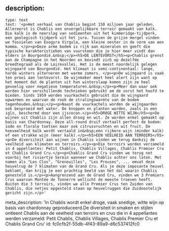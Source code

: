 description:
  -
    type: text
    text: '<p>Het verhaal van Chablis begint 150 miljoen jaar geleden. Allereerst is Chablis een onvergelijkbare terroir gemaakt van kalk. Die kalk is de neerslag van sedimenten uit het kimmeridge-tijdperk, een geologisch tijdperk uit het jura. Tussen de grijze mergel vinden we fossielen van Exogyra Virgula, een kleine oester in de vorm van een komma. </p><p>Deze arme bodem is rijk aan mineralen en geeft die typische karakteristieken van vuursteen die je hier meer vindt dan elders in Bourgondië.&nbsp;</p><h5>DE LENTEVORST</h5><p>Chablis grenst aan de Champagne in het Noorden en bevindt zich op dezelfde breedtegraad als de Loirevallei. Het is de meest noordelijk gelegen wijngaard van Bourgondië. Het klimaat is semi-continentaal: lange, harde winters alterneren met warme zomers. </p><p>De wijngaard is vaak ten prooi aan lentevorst. De wijnmaker moet heel alert zijn want op het moment dat de planten uit hun winterslaap komen zijn ze heel gevoelig voor negatieve temperaturen.&nbsp;</p><p>Meer dan waar ook worden hier verschillende technieken gebruikt om de vorst het hoofd te bieden. Sinds 1959 worden vuurkachels gebruikt die de wijngaard opwarmen en waarvan de rook de stralingswarmte van de bodem tegenhouden.&nbsp;</p><p>Naast de vuurkachels worden de wijngaarden ook besproeid met water. De knoppen en planten worden, zoals in een iglo, beschermd door een ijscocon.</p><h5>DROGE WITTE WIJN</h5><p>De wijnen uit Chablis zijn allen droog en wit. Ze worden enkel gemaakt op basis van Chardonnay. Deze all-round druif vertaalt perfect de bodem: iode en florale toetsen maar ook citrusvruchten en wit fruit. De hoeveelheid kalk wordt vertaald in&nbsp;een rijkere wijn (minder kalk) of een strakke wijn (meer kalk).</p><h5>EEN VEELHEID AAN TERROIRS</h5><p>De diversiteit aan wijnen in Chablis vinden we terug dankzij de veelheid aan klimaten en terroirs.</p><p>Die terroirs worden verzameld in 4 appellantes: Petit Chablis, Chablis Villages, Chablis Premier Cru et Chablis Grand Cru.</p><p>Chablis Grand Cru vinden we terug net voorbij het riviertje Serein wanneer we Chablis achter ons laten. Met namen als "Les Clos", "Grenouilles", "Les Preuses", ... omvat deze heuvelrug de 7 klimaten van de Grand Cru. Als je deze imposante heuvel beklomt, dan krijg je een prachtig beeld van het dal waarin Chablis genesteld is.</p><p>Aangrenzend aan de Grand Cru, vinden we 3 Premiers Crus waarvan Montée de Tonnerre wellicht de meeste troeven heeft. Buiten die 3 terroirs, vinden we alle Premier Crus ten Zuiden van Chablis, die netjes opgesteld staan op heuvelruggen die Zuidoostelijk gericht zijn.</p>'
meta_description: 'In Chablis wordt enkel droge, vaak snedige, witte wijn op basis van chardonnay geproduceerd.De diversiteit in smaken en stijlen ontleent Chablis aan de veelheid van terroirs en crus die in 4 appellantes werden verzameld: Petit Chablis, Chablis Villages, Chablis Premier Cru et Chablis Grand Cru'
id: fc0cfb2f-55db-4f43-89a9-d6c537412fc0
